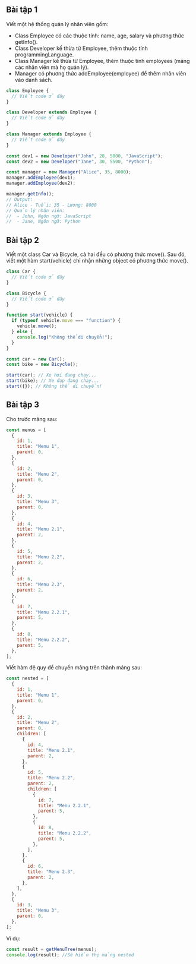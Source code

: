 ## Bài tập 1

Viết một hệ thống quản lý nhân viên gồm:

- Class Employee có các thuộc tính: name, age, salary và phương thức getInfo().
- Class Developer kế thừa từ Employee, thêm thuộc tính programmingLanguage.
- Class Manager kế thừa từ Employee, thêm thuộc tính employees (mảng các nhân viên mà họ quản lý).
- Manager có phương thức addEmployee(employee) để thêm nhân viên vào danh sách.

```js
class Employee {
  // Viết code ở đây
}

class Developer extends Employee {
  // Viết code ở đây
}

class Manager extends Employee {
  // Viết code ở đây
}

const dev1 = new Developer("John", 28, 5000, "JavaScript");
const dev2 = new Developer("Jane", 30, 5500, "Python");

const manager = new Manager("Alice", 35, 8000);
manager.addEmployee(dev1);
manager.addEmployee(dev2);

manager.getInfo();
// Output:
// Alice - Tuổi: 35 - Lương: 8000
// Quản lý nhân viên:
//  - John, Ngôn ngữ: JavaScript
//  - Jane, Ngôn ngữ: Python
```

## Bài tập 2

Viết một class Car và Bicycle, cả hai đều có phương thức move().
Sau đó, viết một hàm start(vehicle) chỉ nhận những object có phương thức move().

```js
class Car {
  // Viết code ở đây
}

class Bicycle {
  // Viết code ở đây
}

function start(vehicle) {
  if (typeof vehicle.move === "function") {
    vehicle.move();
  } else {
    console.log("Không thể di chuyển!");
  }
}

const car = new Car();
const bike = new Bicycle();

start(car); // Xe hơi đang chạy...
start(bike); // Xe đạp đang chạy...
start({}); // Không thể di chuyển!
```

## Bài tập 3

Cho trước mảng sau:

```js
const menus = [
  {
    id: 1,
    title: "Menu 1",
    parent: 0,
  },
  {
    id: 2,
    title: "Menu 2",
    parent: 0,
  },
  {
    id: 3,
    title: "Menu 3",
    parent: 0,
  },
  {
    id: 4,
    title: "Menu 2.1",
    parent: 2,
  },
  {
    id: 5,
    title: "Menu 2.2",
    parent: 2,
  },
  {
    id: 6,
    title: "Menu 2.3",
    parent: 2,
  },
  {
    id: 7,
    title: "Menu 2.2.1",
    parent: 5,
  },
  {
    id: 8,
    title: "Menu 2.2.2",
    parent: 5,
  },
];
```

Viết hàm đệ quy để chuyển mảng trên thành mảng sau:

```js
const nested = [
  {
    id: 1,
    title: "Menu 1",
    parent: 0,
  },
  {
    id: 2,
    title: "Menu 2",
    parent: 0,
    children: [
      {
        id: 4,
        title: "Menu 2.1",
        parent: 2,
      },
      {
        id: 5,
        title: "Menu 2.2",
        parent: 2,
        children: [
          {
            id: 7,
            title: "Menu 2.2.1",
            parent: 5,
          },
          {
            id: 8,
            title: "Menu 2.2.2",
            parent: 5,
          },
        ],
      },
      {
        id: 6,
        title: "Menu 2.3",
        parent: 2,
      },
    ],
  },
  {
    id: 3,
    title: "Menu 3",
    parent: 0,
  },
];
```

Ví dụ:

```js
const result = getMenuTree(menus);
console.log(result); //Sẽ hiển thị mảng nested
```

